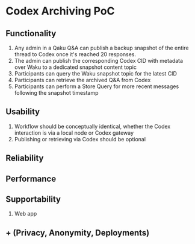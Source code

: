 # Codex Archiving PoC

## Functionality

1. Any admin in a Qaku Q&A can publish a backup snapshot of the entire thread to Codex once it's reached 20 responses.
2. The admin can publish the corresponding Codex CID with metadata over Waku to a dedicated snapshot content topic
3. Participants can query the Waku snapshot topic for the latest CID
4. Participants can retrieve the archived Q&A from Codex
5. Participants can perform a Store Query for more recent messages following the snapshot timestamp

## Usability

1. Workflow should be conceptually identical, whether the Codex interaction is via a local node or Codex gateway
2. Publishing or retrieving via Codex should be optional

## Reliability


## Performance


## Supportability

1. Web app

## + (Privacy, Anonymity, Deployments)
